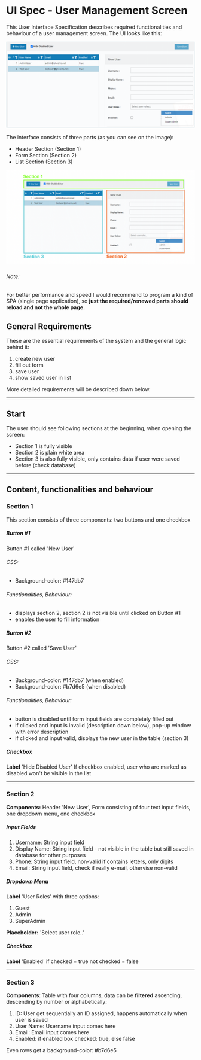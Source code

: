 # UI Spec - User Management Screen

This User Interface Specification describes required functionalities and behaviour of a user management screen. The UI looks like this:

![User Interface](/userinterface.png)

The interface consists of three parts (as you can see on the image):

- Header Section (Section 1)
- Form Section (Section 2)
- List Section (Section 3)

![User Interface](/sections.png)

###### Note:
For better performance and speed I would recommend to program a kind of SPA (single page application), so **just the required/renewed parts should reload and not the whole page.**

## General Requirements
These are the essential requirements of the system and the general logic behind it:
1. create new user
2. fill out form
3. save user
4. show saved user in list

More detailed requirements will be described down below.

---

## Start
The user should see following sections at the beginning, when opening the screen:
- Section 1 is fully visible
- Section 2 is plain white area
- Section 3 is also fully visible, only contains data if user were saved before (check database)

-----

## Content, functionalities and behaviour
### Section 1

This section consists of three components: two buttons and one checkbox
##### Button #1 
Button #1 called 'New User'

###### CSS:
- Background-color: #147db7

###### Functionalities, Behaviour:
- displays section 2, section 2 is not visible until clicked on Button #1
- enables the user to fill information

##### Button #2 
Button #2 called 'Save User'

###### CSS:
- Background-color: #147db7 (when enabled)
- Background-color: #b7d6e5 (when disabled)

###### Functionalities, Behaviour:
- button is disabled until form input fields are completely filled out
- if clicked and input is invalid (description down below), pop-up window with error description
- if clicked and input valid, displays the new user in the table (section 3)

##### Checkbox
**Label** 'Hide Disabled User'
If checkbox enabled, user who are marked as disabled won't be visible in the list 

------

### Section 2

**Components:** Header 'New User', Form consisting of four text input fields, one dropdown menu, one checkbox

##### Input Fields
1. Username: String input field
2. Display Name: String input field - not visible in the table but still saved in database for other purposes
3. Phone: String input field, non-valid if contains letters, only digits
4. Email: String input field, check if really e-mail, othervise non-valid

##### Dropdown Menu
**Label** 'User Roles' with three options:
1. Guest
2. Admin
3. SuperAdmin 

**Placeholder:** 'Select user role..'

##### Checkbox
**Label** 'Enabled' 
if checked = true
not checked = false

---

### Section 3
**Components**: Table with four columns, data can be **filtered** ascending, descending by number or alphabetically:
1. ID: User get sequentially an ID assigned, happens automatically when user is saved
2. User Name: Username input comes here
3. Email: Email input comes here
4. Enabled: if enabled box checked: true, else false

Even rows get a background-color: #b7d6e5


